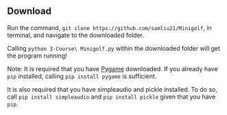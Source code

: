 ## Download

Run the command, `git clone https://github.com/samliu21/Minigolf`, in terminal, and navigate to the downloaded folder.

Calling `python 3-Course\ Minigolf.py` within the downloaded folder will get the program running!

Note: It is required that you have [Pygame](https://www.pygame.org/news) downloaded. If you already have `pip` installed, calling `pip install pygame` is sufficient.

It is also required that you have simpleaudio and pickle installed. To do so, call `pip install simpleaudio` and `pip install pickle` given that you have `pip`.
